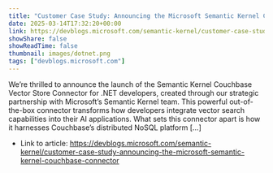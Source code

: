 ```yaml
---
title: "Customer Case Study: Announcing the Microsoft Semantic Kernel Couchbase Connector"
date: 2025-03-14T17:32:20+00:00
link: https://devblogs.microsoft.com/semantic-kernel/customer-case-study-announcing-the-microsoft-semantic-kernel-couchbase-connector
showShare: false
showReadTime: false
thumbnail: images/dotnet.png
tags: ["devblogs.microsoft.com"]
---
```

We’re thrilled to announce the launch of the Semantic Kernel Couchbase Vector Store Connector for .NET developers, created through our strategic partnership with Microsoft’s Semantic Kernel team. This powerful out-of-the-box connector transforms how developers integrate vector search capabilities into their AI applications. What sets this connector apart is how it harnesses Couchbase’s distributed NoSQL platform […]

- Link to article: https://devblogs.microsoft.com/semantic-kernel/customer-case-study-announcing-the-microsoft-semantic-kernel-couchbase-connector